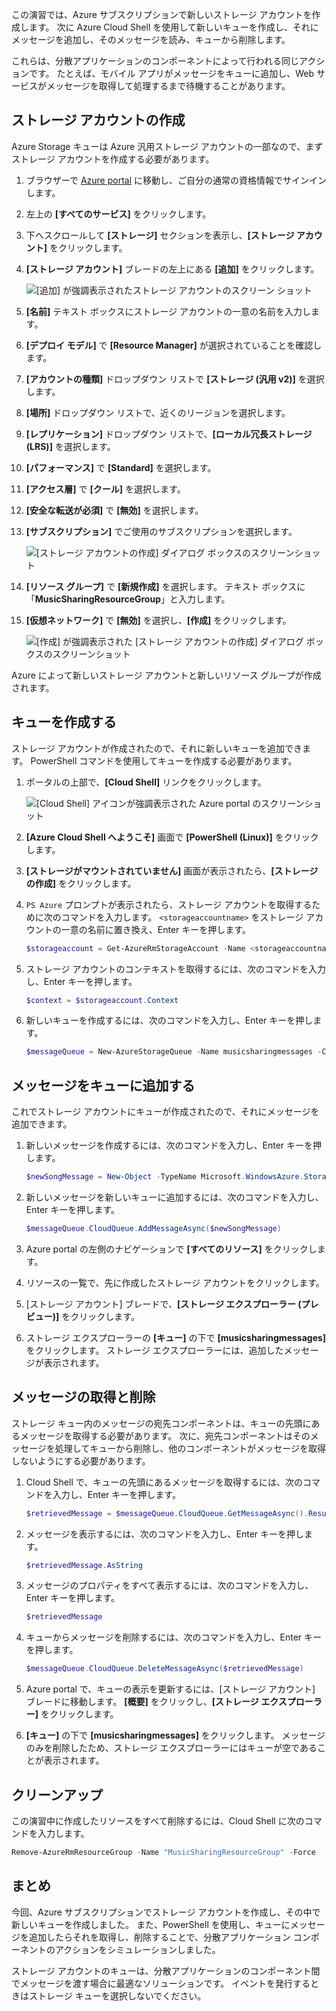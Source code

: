 この演習では、Azure サブスクリプションで新しいストレージ アカウントを作成します。 次に Azure Cloud Shell を使用して新しいキューを作成し、それにメッセージを追加し、そのメッセージを読み、キューから削除します。

これらは、分散アプリケーションのコンポーネントによって行われる同じアクションです。 たとえば、モバイル アプリがメッセージをキューに追加し、Web サービスがメッセージを取得して処理するまで待機することがあります。

## <a name="create-a-storage-account"></a>ストレージ アカウントの作成

Azure Storage キューは Azure 汎用ストレージ アカウントの一部なので、まずストレージ アカウントを作成する必要があります。

1. ブラウザーで [Azure portal](http://portal.azure.com) に移動し、ご自分の通常の資格情報でサインインします。
1. 左上の **[すべてのサービス]** をクリックします。
1. 下へスクロールして **[ストレージ]** セクションを表示し、**[ストレージ アカウント]** をクリックします。
1. **[ストレージ アカウント]** ブレードの左上にある **[追加]** をクリックします。

    ![[追加] が強調表示されたストレージ アカウントのスクリーン ショット](../images/5-create-a-storage-account-1.png)

1. **[名前]** テキスト ボックスにストレージ アカウントの一意の名前を入力します。
1. **[デプロイ モデル]** で **[Resource Manager]** が選択されていることを確認します。
1. **[アカウントの種類]** ドロップダウン リストで **[ストレージ (汎用 v2)]** を選択します。
1. **[場所]** ドロップダウン リストで、近くのリージョンを選択します。
1. **[レプリケーション]** ドロップダウン リストで、**[ローカル冗長ストレージ (LRS)]** を選択します。
1. **[パフォーマンス]** で **[Standard]** を選択します。
1. **[アクセス層]** で **[クール]** を選択します。
1. **[安全な転送が必須]** で **[無効]** を選択します。
1. **[サブスクリプション]** でご使用のサブスクリプションを選択します。

    ![[ストレージ アカウントの作成] ダイアログ ボックスのスクリーンショット](../images/5-create-a-storage-account-2.png)

1. **[リソース グループ]** で **[新規作成]** を選択します。 テキスト ボックスに「**MusicSharingResourceGroup**」と入力します。
1. **[仮想ネットワーク]** で **[無効]** を選択し、**[作成]** をクリックします。

    ![[作成] が強調表示された [ストレージ アカウントの作成] ダイアログ ボックスのスクリーンショット](../images/5-create-a-storage-account-3.png)

Azure によって新しいストレージ アカウントと新しいリソース グループが作成されます。

## <a name="create-a-queue"></a>キューを作成する

ストレージ アカウントが作成されたので、それに新しいキューを追加できます。 PowerShell コマンドを使用してキューを作成する必要があります。

1. ポータルの上部で、**[Cloud Shell]** リンクをクリックします。

    ![[Cloud Shell] アイコンが強調表示された Azure portal のスクリーンショット](../images/5-create-a-storage-queue-1.png)

1. **[Azure Cloud Shell へようこそ]** 画面で **[PowerShell (Linux)]** をクリックします。
1. **[ストレージがマウントされていません]** 画面が表示されたら、**[ストレージの作成]** をクリックします。
1. `PS Azure` プロンプトが表示されたら、ストレージ アカウントを取得するために次のコマンドを入力します。 `<storageaccountname>` をストレージ アカウントの一意の名前に置き換え、Enter キーを押します。

    ```powershell
    $storageaccount = Get-AzureRmStorageAccount -Name <storageaccountname> -ResourceGroup  MusicSharingResourceGroup
    ```

1. ストレージ アカウントのコンテキストを取得するには、次のコマンドを入力し、Enter キーを押します。

    ```powershell
    $context = $storageaccount.Context
    ```

1. 新しいキューを作成するには、次のコマンドを入力し、Enter キーを押します。

    ```powershell
    $messageQueue = New-AzureStorageQueue -Name musicsharingmessages -Context $context
    ```

## <a name="add-a-message-to-the-queue"></a>メッセージをキューに追加する

これでストレージ アカウントにキューが作成されたので、それにメッセージを追加できます。

1. 新しいメッセージを作成するには、次のコマンドを入力し、Enter キーを押します。

    ```powershell
    $newSongMessage = New-Object -TypeName Microsoft.WindowsAzure.Storage.Queue.CloudQueueMessage -ArgumentList "A new song has been added."
    ```

1. 新しいメッセージを新しいキューに追加するには、次のコマンドを入力し、Enter キーを押します。

    ```powershell
    $messageQueue.CloudQueue.AddMessageAsync($newSongMessage)
    ```

1. Azure portal の左側のナビゲーションで **[すべてのリソース]** をクリックします。
1. リソースの一覧で、先に作成したストレージ アカウントをクリックします。
1. [ストレージ アカウント] ブレードで、**[ストレージ エクスプローラー (プレビュー)]** をクリックします。
1. ストレージ エクスプローラーの **[キュー]** の下で **[musicsharingmessages]** をクリックします。 ストレージ エクスプローラーには、追加したメッセージが表示されます。

## <a name="retrieve-and-remove-the-message"></a>メッセージの取得と削除

ストレージ キュー内のメッセージの宛先コンポーネントは、キューの先頭にあるメッセージを取得する必要があります。 次に、宛先コンポーネントはそのメッセージを処理してキューから削除し、他のコンポーネントがメッセージを取得しないようにする必要があります。

1. Cloud Shell で、キューの先頭にあるメッセージを取得するには、次のコマンドを入力し、Enter キーを押します。

    ```powershell
    $retrievedMessage = $messageQueue.CloudQueue.GetMessageAsync().Result
    ```

1. メッセージを表示するには、次のコマンドを入力し、Enter キーを押します。

    ```powershell
    $retrievedMessage.AsString
    ```

1. メッセージのプロパティをすべて表示するには、次のコマンドを入力し、Enter キーを押します。

    ```powershell
    $retrievedMessage
    ```

1. キューからメッセージを削除するには、次のコマンドを入力し、Enter キーを押します。

    ```powershell
    $messageQueue.CloudQueue.DeleteMessageAsync($retrievedMessage)
    ```

1. Azure portal で、キューの表示を更新するには、[ストレージ アカウント] ブレードに移動します。 **[概要]** をクリックし、**[ストレージ エクスプローラー]** をクリックします。
1. **[キュー]** の下で **[musicsharingmessages]** をクリックします。 メッセージのみを削除したため、ストレージ エクスプローラーにはキューが空であることが表示されます。

## <a name="cleanup"></a>クリーンアップ

この演習中に作成したリソースをすべて削除するには、Cloud Shell に次のコマンドを入力します。 
```powershell
Remove-AzureRmResourceGroup -Name "MusicSharingResourceGroup" -Force
```


## <a name="summary"></a>まとめ

今回、Azure サブスクリプションでストレージ アカウントを作成し、その中で新しいキューを作成しました。 また、PowerShell を使用し、キューにメッセージを追加したらそれを取得し、削除することで、分散アプリケーション コンポーネントのアクションをシミュレーションしました。

ストレージ アカウントのキューは、分散アプリケーションのコンポーネント間でメッセージを渡す場合に最適なソリューションです。 イベントを発行するときはストレージ キューを選択しないでください。